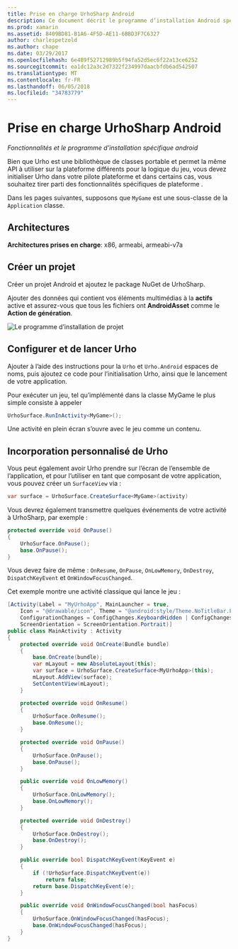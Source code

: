 ```yaml
---
title: Prise en charge UrhoSharp Android
description: Ce document décrit le programme d’installation Android spécifiques et les informations liées à la fonctionnalité pour UrhoSharp. En particulier, il traite les architectures prises en charge, la création d’un projet, la configuration et de lancement Urho et l’incorporation personnalisé de Urho.
ms.prod: xamarin
ms.assetid: 8409BD81-B1A6-4F5D-AE11-6BBD3F7C6327
author: charlespetzold
ms.author: chape
ms.date: 03/29/2017
ms.openlocfilehash: 6e489f52712989b5f94fa52d5ec6f22a13ce6252
ms.sourcegitcommit: ea1dc12a3c2d7322f234997daacbfdb6ad542507
ms.translationtype: MT
ms.contentlocale: fr-FR
ms.lasthandoff: 06/05/2018
ms.locfileid: "34783779"
---
```

# <a name="urhosharp-android-support"></a>Prise en charge UrhoSharp Android

_Fonctionnalités et le programme d’installation spécifique android_

Bien que Urho est une bibliothèque de classes portable et permet la même API à utiliser sur la plateforme différents pour la logique du jeu, vous devez initialiser Urho dans votre pilote plateforme et dans certains cas, vous souhaitez tirer parti des fonctionnalités spécifiques de plateforme .

Dans les pages suivantes, supposons que `MyGame` est une sous-classe de la `Application` classe.

## <a name="architectures"></a>Architectures

**Architectures prises en charge**: x86, armeabi, armeabi-v7a

## <a name="create-a-project"></a>Créer un projet

Créer un projet Android et ajoutez le package NuGet de UrhoSharp.

Ajouter des données qui contient vos éléments multimédias à la **actifs** active et assurez-vous que tous les fichiers ont **AndroidAsset** comme le **Action de génération**.

![Le programme d’installation de projet](android-images/image-3.png "ajouter des données qui contient les éléments multimédias dans le répertoire de ressources")

## <a name="configure-and-launching-urho"></a>Configurer et de lancer Urho

Ajouter à l’aide des instructions pour la `Urho` et `Urho.Android` espaces de noms, puis ajoutez ce code pour l’initialisation Urho, ainsi que le lancement de votre application.

Pour exécuter un jeu, tel qu’implémenté dans la classe MyGame le plus simple consiste à appeler

```csharp
UrhoSurface.RunInActivity<MyGame>();
```

Une activité en plein écran s’ouvre avec le jeu comme un contenu.

## <a name="custom-embedding-of-urho"></a>Incorporation personnalisé de Urho

Vous peut également avoir Urho prendre sur l’écran de l’ensemble de l’application, et pour l’utiliser en tant que composant de votre application, vous pouvez créer un `SurfaceView` via :

```csharp
var surface = UrhoSurface.CreateSurface<MyGame>(activity)
```

Vous devrez également transmettre quelques événements de votre activité à UrhoSharp, par exemple :

```csharp
protected override void OnPause()
{
    UrhoSurface.OnPause();
    base.OnPause();
}
```

Vous devez faire de même : `OnResume`, `OnPause`, `OnLowMemory`, `OnDestroy`, `DispatchKeyEvent` et `OnWindowFocusChanged`.

Cet exemple montre une activité classique qui lance le jeu :

```csharp
[Activity(Label = "MyUrhoApp", MainLauncher = true,
    Icon = "@drawable/icon", Theme = "@android:style/Theme.NoTitleBar.Fullscreen",
    ConfigurationChanges = ConfigChanges.KeyboardHidden | ConfigChanges.Orientation,
    ScreenOrientation = ScreenOrientation.Portrait)]
public class MainActivity : Activity
{
    protected override void OnCreate(Bundle bundle)
    {
        base.OnCreate(bundle);
        var mLayout = new AbsoluteLayout(this);
        var surface = UrhoSurface.CreateSurface<MyUrhoApp>(this);
        mLayout.AddView(surface);
        SetContentView(mLayout);
    }

    protected override void OnResume()
    {
        UrhoSurface.OnResume();
        base.OnResume();
    }

    protected override void OnPause()
    {
        UrhoSurface.OnPause();
        base.OnPause();
    }

    public override void OnLowMemory()
    {
        UrhoSurface.OnLowMemory();
        base.OnLowMemory();
    }

    protected override void OnDestroy()
    {
        UrhoSurface.OnDestroy();
        base.OnDestroy();
    }

    public override bool DispatchKeyEvent(KeyEvent e)
    {
        if (!UrhoSurface.DispatchKeyEvent(e))
            return false;
        return base.DispatchKeyEvent(e);
    }

    public override void OnWindowFocusChanged(bool hasFocus)
    {
        UrhoSurface.OnWindowFocusChanged(hasFocus);
        base.OnWindowFocusChanged(hasFocus);
    }
}
```

